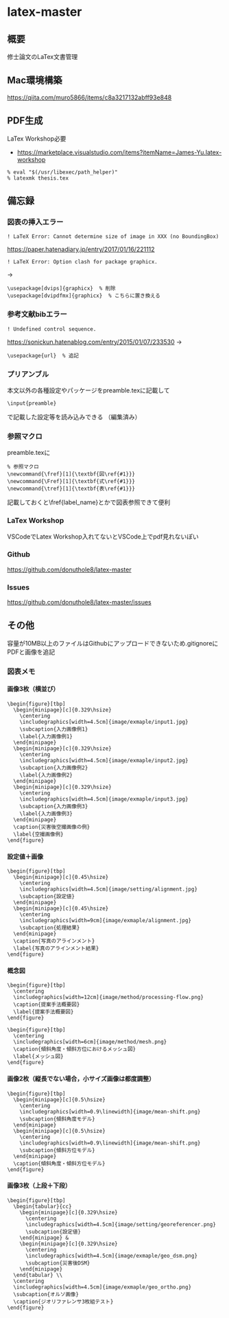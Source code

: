 # latex-master

## 概要
修士論文のLaTex文書管理


## Mac環境構築
https://qiita.com/muro5866/items/c8a3217132abff93e848


## PDF生成
LaTex Workshop必要
- https://marketplace.visualstudio.com/items?itemName=James-Yu.latex-workshop

```
% eval "$(/usr/libexec/path_helper)"
% latexmk thesis.tex
```

## 備忘録
### 図表の挿入エラー
```
! LaTeX Error: Cannot determine size of image in XXX (no BoundingBox)
```
https://paper.hatenadiary.jp/entry/2017/01/16/221112
```
! LaTeX Error: Option clash for package graphicx.
```
→
```
\usepackage[dvips]{graphicx}  % 削除
\usepackage[dvipdfmx]{graphicx}  % こちらに置き換える
```


### 参考文献bibエラー
```
! Undefined control sequence.
```
https://sonickun.hatenablog.com/entry/2015/01/07/233530
→
```
\usepackage{url}  % 追記
```


### プリアンブル
本文以外の各種設定やパッケージをpreamble.texに記載して
```
\input{preamble}
```
で記載した設定等を読み込みできる （編集済み） 


### 参照マクロ
preamble.texに
```
% 参照マクロ
\newcommand{\fref}[1]{\textbf{図\ref{#1}}}
\newcommand{\Fref}[1]{\textbf{式\ref{#1}}}
\newcommand{\tref}[1]{\textbf{表\ref{#1}}}
```
記載しておくと\fref{label_name}とかで図表参照できて便利


### LaTex Workshop
VSCodeでLatex Workshop入れてないとVSCode上でpdf見れないぽい


### Github
https://github.com/donuthole8/latex-master 


### Issues
https://github.com/donuthole8/latex-master/issues


## その他
容量が10MB以上のファイルはGithubにアップロードできないため.gitignoreにPDFと画像を追記

### 図表メモ

#### 画像3枚（横並び）

```
\begin{figure}[tbp]
  \begin{minipage}[c]{0.329\hsize}
    \centering
    \includegraphics[width=4.5cm]{image/exmaple/input1.jpg}
    \subcaption{入力画像例1}
    \label{入力画像例1}
  \end{minipage}
  \begin{minipage}[c]{0.329\hsize}
    \centering
    \includegraphics[width=4.5cm]{image/exmaple/input2.jpg}
    \subcaption{入力画像例2}
    \label{入力画像例2}
  \end{minipage}
  \begin{minipage}[c]{0.329\hsize}
    \centering
    \includegraphics[width=4.5cm]{image/exmaple/input3.jpg}
    \subcaption{入力画像例3}
    \label{入力画像例3}
  \end{minipage}
  \caption{災害後空撮画像の例}
  \label{空撮画像例}
\end{figure}
```


#### 設定値＋画像

```
\begin{figure}[tbp]
  \begin{minipage}[c]{0.45\hsize}
    \centering
    \includegraphics[width=4.5cm]{image/setting/alignment.jpg}
    \subcaption{設定値}
  \end{minipage}
  \begin{minipage}[c]{0.45\hsize}
    \centering
    \includegraphics[width=9cm]{image/exmaple/alignment.jpg}
    \subcaption{処理結果}
  \end{minipage}
  \caption{写真のアラインメント}
  \label{写真のアラインメント結果}
\end{figure}
```


#### 概念図

```
\begin{figure}[tbp]
  \centering
  \includegraphics[width=12cm]{image/method/processing-flow.png}
  \caption{提案手法概要図}
  \label{提案手法概要図}
\end{figure}

\begin{figure}[tbp]
  \centering
  \includegraphics[width=6cm]{image/method/mesh.png}
  \caption{傾斜角度・傾斜方位におけるメッシュ図}
  \label{メッシュ図}
\end{figure}
```


#### 画像2枚（縦長でない場合，小サイズ画像は都度調整）

```
\begin{figure}[tbp]
  \begin{minipage}[c]{0.5\hsize}
    \centering
    \includegraphics[width=0.9\linewidth]{image/mean-shift.png}
    \subcaption{傾斜角度モデル}
  \end{minipage}
  \begin{minipage}[c]{0.5\hsize}
    \centering
    \includegraphics[width=0.9\linewidth]{image/mean-shift.png}
    \subcaption{傾斜方位モデル}
  \end{minipage}
  \caption{傾斜角度・傾斜方位モデル}
\end{figure}
```


#### 画像3枚（上段＋下段）

```
\begin{figure}[tbp]
  \begin{tabular}{cc}
    \begin{minipage}[c]{0.329\hsize}
      \centering
      \includegraphics[width=4.5cm]{image/setting/georeferencer.png}
      \subcaption{設定値}
    \end{minipage} &
    \begin{minipage}[c]{0.329\hsize}
      \centering
      \includegraphics[width=4.5cm]{image/exmaple/geo_dsm.png}
      \subcaption{災害後DSM}
    \end{minipage}
  \end{tabular} \\
  \centering
  \includegraphics[width=4.5cm]{image/exmaple/geo_ortho.png}
  \subcaption{オルソ画像}
  \caption{ジオリファレンサ3枚組テスト}
\end{figure}
```